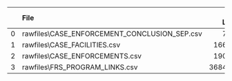 |    | File                                         |   File Lines | Table                           |   Table Rows |   Difference |
|---:|:---------------------------------------------|-------------:|:--------------------------------|-------------:|-------------:|
|  0 | rawfiles\CASE_ENFORCEMENT_CONCLUSION_SEP.csv |         7265 | CASE_ENFORCEMENT_CONCLUSION_SEP |         6274 |          991 |
|  1 | rawfiles\CASE_FACILITIES.csv                 |       166713 | CASE_FACILITIES                 |       166710 |            3 |
|  2 | rawfiles\CASE_ENFORCEMENTS.csv               |       190880 | CASE_ENFORCEMENTS               |       117471 |        73409 |
|  3 | rawfiles\FRS_PROGRAM_LINKS.csv               |      3684989 | FRS_PROGRAM_LINKS               |      3684987 |            2 |